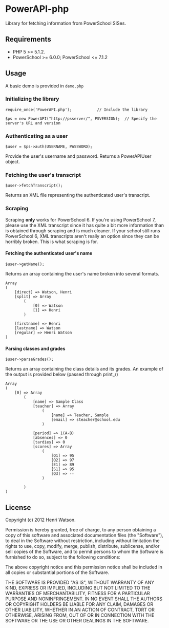 PowerAPI-php
============
Library for fetching information from PowerSchool SISes.

Requirements
------------
* PHP 5 >= 5.1.2.
* PowerSchool >= 6.0.0; PowerSchool <= 7.1.2

Usage
-----
A basic demo is provided in `demo.php`

### Initializing the library ###
	require_once('PowerAPI.php');			// Include the library
	
	$ps = new PowerAPI("http://psserver/", PSVERSION);	// Specify the server's URL and version

### Authenticating as a user ###
	$user = $ps->auth(USERNAME, PASSWORD);

Provide the user's username and password. Returns a PowerAPIUser object.

### Fetching the user's transcript ###
	$user->fetchTranscript();
	
Returns an XML file representing the authenticated user's transcript.

### Scraping ###
Scraping **only** works for PowerSchool 6. If you're using PowerSchool 7, please use the XML transcript since it has quite a bit more information than is obtained through scraping and is much cleaner.
If your school still runs PowerSchool 6, XML transcripts aren't really an option since they can be horribly broken. This is what scraping is for. 

#### Fetching the authenticated user's name ####
	$user->getName();

Returns an array containing the user's name broken into several formats.


	Array
	(
	    [direct] => Watson, Henri
	    [split] => Array
	        (
	            [0] => Watson
	            [1] => Henri
	        )
	
	    [firstname] => Henri
	    [lastname] => Watson
	    [regular] => Henri Watson
	)


#### Parsing classes and grades ####
	$user->parseGrades();

Returns an array containing the class details and its grades. An example of the output is provided below (passed through print_r)

	Array
	(
		[0] => Array
			(
				[name] => Sample Class
				[teacher] => Array
					(
						[name] => Teacher, Sample
						[email] => steacher@school.edu
					)
	
				[period] => 1(A-B)
				[absences] => 0
				[tardies] => 0
				[scores] => Array
					(
						[Q1] => 95
						[Q2] => 97
						[E1] => 89
						[S1] => 95
						[Q3] => --
					)
	
			)
	)

License
-------
Copyright (c) 2012 Henri Watson.

Permission is hereby granted, free of charge, to any person obtaining a copy of this software and associated documentation files (the "Software"), to deal in the Software without restriction, including without limitation the rights to use, copy, modify, merge, publish, distribute, sublicense, and/or sell copies of the Software, and to permit persons to whom the Software is furnished to do so, subject to the following conditions:

The above copyright notice and this permission notice shall be included in all copies or substantial portions of the Software.

THE SOFTWARE IS PROVIDED "AS IS", WITHOUT WARRANTY OF ANY KIND, EXPRESS OR IMPLIED, INCLUDING BUT NOT LIMITED TO THE WARRANTIES OF MERCHANTABILITY, FITNESS FOR A PARTICULAR PURPOSE AND NONINFRINGEMENT. IN NO EVENT SHALL THE AUTHORS OR COPYRIGHT HOLDERS BE LIABLE FOR ANY CLAIM, DAMAGES OR OTHER LIABILITY, WHETHER IN AN ACTION OF CONTRACT, TORT OR OTHERWISE, ARISING FROM, OUT OF OR IN CONNECTION WITH THE SOFTWARE OR THE USE OR OTHER DEALINGS IN THE SOFTWARE.
